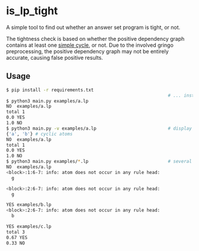 # is_lp_tight
A simple tool to find out whether an answer set program is tight, or not.

The tightness check is based on whether the positive dependency graph contains
at least one [simple cycle](https://networkx.org/documentation/stable/reference/algorithms/generated/networkx.algorithms.cycles.simple_cycles.html), or not. Due to the involved gringo preprocessing,
the positive dependency graph may not be entirely accurate, causing false positive
results.

## Usage
```sh 
$ pip install -r requirements.txt 
                                                             # ... installing dependencies
$ python3 main.py examples/a.lp
NO  examples/a.lp
total 1
0.0 YES
1.0 NO
$ python3 main.py -v examples/a.lp                           # display cyclic atoms
{'a', 'b'} # cyclic atoms
NO  examples/a.lp
total 1
0.0 YES
1.0 NO
$ python3 main.py examples/*.lp                              # several files
NO  examples/a.lp
<block>:1:6-7: info: atom does not occur in any rule head:
  g

<block>:2:6-7: info: atom does not occur in any rule head:
  g

YES examples/b.lp
<block>:2:6-7: info: atom does not occur in any rule head:
  b

YES examples/c.lp
total 3
0.67 YES
0.33 NO
```
